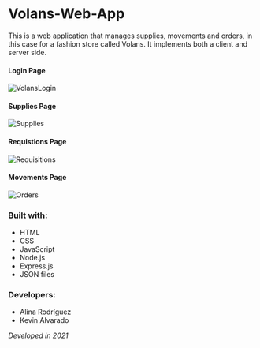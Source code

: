 # Volans-Web-App
This is a web application that manages supplies, movements and orders, in this case for a fashion store called Volans. It implements both a client and server side.

#### Login Page
![VolansLogin](https://user-images.githubusercontent.com/103446185/197066477-8b06060d-23a6-4325-82b2-ce05c3bfe456.png)


#### Supplies Page
![Supplies](https://user-images.githubusercontent.com/103446185/197066565-1adf8241-7160-4468-9d13-1a3a4100a16d.png)


#### Requistions Page
![Requisitions](https://user-images.githubusercontent.com/103446185/197066642-73959a4f-1854-4ce7-ad4e-930ea2299a26.png)


#### Movements Page
![Orders](https://user-images.githubusercontent.com/103446185/197066760-f3313097-1cf4-4700-b281-8eabab898586.png)


### Built with:
- HTML
- CSS
- JavaScript
- Node.js
- Express.js
- JSON files

### Developers:
- Alina Rodríguez
- Kevin Alvarado 

_Developed in 2021_
